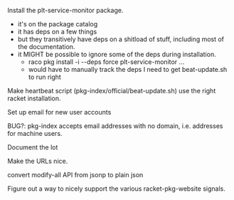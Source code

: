 Install the plt-service-monitor package.
 - it's on the package catalog
 - it has deps on a few things
 - but they transitively have deps on a shitload of stuff, including most of the documentation.
 - it MIGHT be possible to ignore some of the deps during installation.
    - raco pkg install -i --deps force plt-service-monitor ...
    - would have to manually track the deps I need to get beat-update.sh to run right

Make heartbeat script (pkg-index/official/beat-update.sh) use the right racket installation.

Set up email for new user accounts

BUG?: pkg-index accepts email addresses with no domain, i.e. addresses for machine users.

Document the lot

Make the URLs nice.

convert modify-all API from jsonp to plain json

Figure out a way to nicely support the various racket-pkg-website signals.

